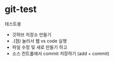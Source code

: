 # git-test
테스트용

+ 깃허브 저장소 만들기
+ .(점) 눌러서 웹 vs code 실행
+ 파일 수정 및 새로 만들기 하고
+ 소스 컨트롤에서 commit 저장하기 (add + commit)